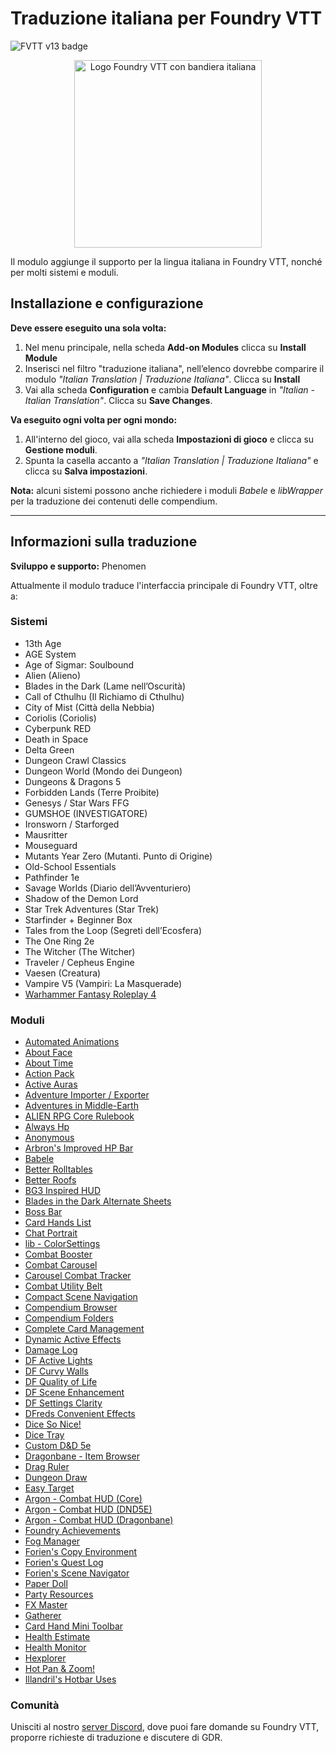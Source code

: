 <h1>Traduzione italiana per Foundry VTT</h1>

<p>
  <img src="https://img.shields.io/badge/FVTT-v13-brightgreen" alt="FVTT v13 badge">
</p>

<p style="text-align: center;">
  <img src="https://raw.githubusercontent.com/arkangel85/FoundryVTT-italian/refs/heads/main/it-IT/logo.png" alt="Logo Foundry VTT con bandiera italiana" style="width: 300px;">
</p>

<p>
  Il modulo aggiunge il supporto per la lingua italiana in Foundry VTT, nonché per molti sistemi e moduli.
</p>

<h2>Installazione e configurazione</h2>

<p><strong>Deve essere eseguito una sola volta:</strong></p>

<ol>
  <li>Nel menu principale, nella scheda <strong>Add-on Modules</strong> clicca su <strong>Install Module</strong></li>
  <li>Inserisci nel filtro "traduzione italiana", nell’elenco dovrebbe comparire il modulo <em>"Italian Translation | Traduzione Italiana"</em>. Clicca su <strong>Install</strong></li>
  <li>Vai alla scheda <strong>Configuration</strong> e cambia <strong>Default Language</strong> in <em>"Italian - Italian Translation"</em>. Clicca su <strong>Save Changes</strong>.</li>
</ol>

<p><strong>Va eseguito ogni volta per ogni mondo:</strong></p>

<ol>
  <li>All'interno del gioco, vai alla scheda <strong>Impostazioni di gioco</strong> e clicca su <strong>Gestione moduli</strong>.</li>
  <li>Spunta la casella accanto a <em>"Italian Translation | Traduzione Italiana"</em> e clicca su <strong>Salva impostazioni</strong>.</li>
</ol>

<p><strong>Nota:</strong> alcuni sistemi possono anche richiedere i moduli <em>Babele</em> e <em>libWrapper</em> per la traduzione dei contenuti delle compendium.</p>

<hr>

<h2>Informazioni sulla traduzione</h2>

<p><strong>Sviluppo e supporto:</strong> Phenomen</p>

<p>Attualmente il modulo traduce l'interfaccia principale di Foundry VTT, oltre a:</p>

<h3>Sistemi</h3>
<ul>
  <li>13th Age</li>
  <li>AGE System</li>
  <li>Age of Sigmar: Soulbound</li>
  <li>Alien (Alieno)</li>
  <li>Blades in the Dark (Lame nell’Oscurità)</li>
  <li>Call of Cthulhu (Il Richiamo di Cthulhu)</li>
  <li>City of Mist (Città della Nebbia)</li>
  <li>Coriolis (Coriolis)</li>
  <li>Cyberpunk RED</li>
  <li>Death in Space</li>
  <li>Delta Green</li>
  <li>Dungeon Crawl Classics</li>
  <li>Dungeon World (Mondo dei Dungeon)</li>
  <li>Dungeons & Dragons 5</li>
  <li>Forbidden Lands (Terre Proibite)</li>
  <li>Genesys / Star Wars FFG</li>
  <li>GUMSHOE (INVESTIGATORE)</li>
  <li>Ironsworn / Starforged</li>
  <li>Mausritter</li>
  <li>Mouseguard</li>
  <li>Mutants Year Zero (Mutanti. Punto di Origine)</li>
  <li>Old-School Essentials</li>
  <li>Pathfinder 1e</li>
  <li>Savage Worlds (Diario dell’Avventuriero)</li>
  <li>Shadow of the Demon Lord</li>
  <li>Star Trek Adventures (Star Trek)</li>
  <li>Starfinder + Beginner Box</li>
  <li>Tales from the Loop (Segreti dell’Ecosfera)</li>
  <li>The One Ring 2e</li>
  <li>The Witcher (The Witcher)</li>
  <li>Traveler / Cepheus Engine</li>
  <li>Vaesen (Creatura)</li>
  <li>Vampire V5 (Vampiri: La Masquerade)</li>
  <li><a href="#">Warhammer Fantasy Roleplay 4</a></li>
</ul>

<h3>Moduli</h3>
<ul>
  <li><a href="https://foundryvtt.com/packages/autoanimations">Automated Animations</li>
  <li><a href="https://foundryvtt.com/packages/about-face">About Face</li>
  <li><a href="https://foundryvtt.com/packages/about-time">About Time</li>
  <li><a href="https://foundryvtt.com/packages/action-pack">Action Pack</li>
  <li><a href="https://foundryvtt.com/packages/ActiveAuras">Active Auras</li>
  <li><a href="https://foundryvtt.com/packages/adventure-import-export">Adventure Importer / Exporter</li>
  <li><a href="https://foundryvtt.com/packages/aime">Adventures in Middle-Earth</li>
  <li><a href="">ALIEN RPG Core Rulebook</li>
  <li><a href="">Always Hp</li>
  <li><a href="">Anonymous</li>
  <li><a href="">Arbron's Improved HP Bar</li>
  <li><a href="">Babele</li>
  <li><a href="">Better Rolltables</li>
  <li><a href="">Better Roofs</li>
  <li><a href="">BG3 Inspired HUD</li>
  <li><a href="">Blades in the Dark Alternate Sheets</li>
  <li><a href="">Boss Bar</li>
  <li><a href="">Card Hands List</li>
  <li><a href="">Chat Portrait</li>
  <li><a href="">lib - ColorSettings</li>
  <li><a href="">Combat Booster</li>
  <li><a href="">Combat Carousel</li>
  <li><a href="">Carousel Combat Tracker</li>
  <li><a href="">Combat Utility Belt</li>
  <li><a href="">Compact Scene Navigation</li>
  <li><a href="">Compendium Browser</li>
  <li><a href="">Compendium Folders</li>
  <li><a href="">Complete Card Management</li>
  <li><a href="">Dynamic Active Effects</li>
  <li><a href="">Damage Log</li>
  <li><a href="">DF Active Lights</li>
  <li><a href="">DF Curvy Walls</li>
  <li><a href="">DF Quality of Life</li>
  <li><a href="">DF Scene Enhancement</a></li>
  <li><a href="">DF Settings Clarity</li>
  <li><a href="">DFreds Convenient Effects</li>
  <li><a href="">Dice So Nice!</li>
  <li><a href="">Dice Tray</li>
  <li><a href="">Custom D&D 5e</li>
  <li><a href="">Dragonbane - Item Browser</li>
  <li><a href="">Drag Ruler</li>
  <li><a href="">Dungeon Draw</li>
  <li><a href="">Easy Target</li>
  <li><a href="">Argon - Combat HUD (Core)</li>
  <li><a href="">Argon - Combat HUD (DND5E)</li>
  <li><a href="">Argon - Combat HUD (Dragonbane)</li>
  <li><a href="">Foundry Achievements</li>
  <li><a href="">Fog Manager</li>
  <li><a href="">Forien's Copy Environment</li>
  <li><a href="">Forien's Quest Log</li>
  <li><a href="">Forien's Scene Navigator</li>
  <li><a href="">Paper Doll</li>
  <li><a href="">Party Resources</li>
  <li><a href="">FX Master</li>
  <li><a href="">Gatherer</li>
  <li><a href="">Card Hand Mini Toolbar</li>
  <li><a href="">Health Estimate</li>
  <li><a href="">Health Monitor</li>
  <li><a href="">Hexplorer</li>
  <li><a href="">Hot Pan & Zoom!</li>
  <li><a href="">Illandril's Hotbar Uses</a></li>
</ul>

<h3>Comunità</h3>
<p>
  Unisciti al nostro <a href="#">server Discord</a>, dove puoi fare domande su Foundry VTT, proporre richieste di traduzione e discutere di GDR.
</p>
